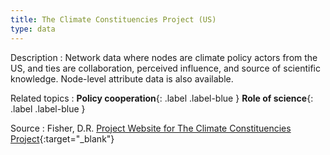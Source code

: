 ```yaml
---
title: The Climate Constituencies Project (US)
type: data
---
```


Description
: Network data where nodes are climate policy actors from the US, and ties are collaboration, perceived influence, and source of scientific knowledge. Node-level attribute data is also available. 


Related topics
: **Policy cooperation**{: .label .label-blue } **Role of science**{: .label .label-blue }

Source
: Fisher, D.R. [Project Website for The Climate Constituencies Project](http://www.drfisher.umd.edu/CCP.html){:target="_blank"}